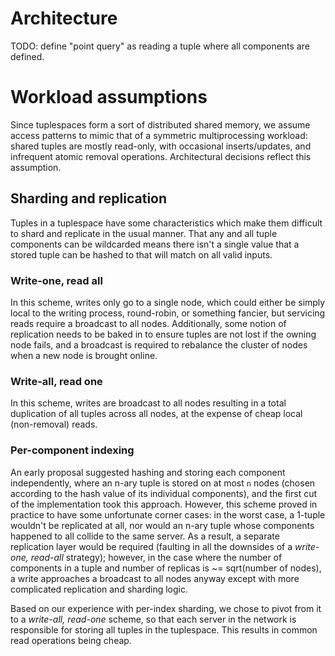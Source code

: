 # Architecture

TODO: define "point query" as reading a tuple where all components are defined.

# Workload assumptions

Since tuplespaces form a sort of distributed shared memory, we assume access 
patterns to mimic that of a symmetric multiprocessing workload: shared tuples
are mostly read-only, with occasional inserts/updates, and infrequent atomic
removal operations.  Architectural decisions reflect this assumption.

## Sharding and replication

Tuples in a tuplespace have some characteristics which make them difficult
to shard and replicate in the usual manner.  That any and all tuple components
can be wildcarded means there isn't a single value that a stored tuple can be
hashed to that will match on all valid inputs.  

### Write-one, read all

In this scheme, writes only go to a single node, which could either be simply
local to the writing process, round-robin, or something fancier, but servicing
reads require a broadcast to all nodes.  Additionally, some notion of
replication needs to be baked in to ensure tuples are not lost if the owning
node fails, and a broadcast is required to rebalance the cluster of nodes when
a new node is brought online.

### Write-all, read one

In this scheme, writes are broadcast to all nodes resulting in a total
duplication of all tuples across all nodes, at the expense of cheap local
(non-removal) reads.

### Per-component indexing

An early proposal suggested hashing and storing each component independently,
where an n-ary tuple is stored on at most `n` nodes (chosen according to the
hash value of its individual components), and the first cut of the
implementation took this approach.  However, this scheme proved in practice to
have some unfortunate corner cases: in the worst case, a 1-tuple wouldn't be
replicated at all, nor would an n-ary tuple whose components happened to all
collide to the same server.  As a result, a separate replication layer would
be required (faulting in all the downsides of a _write-one, read-all_
strategy); however, in the case where the number of components in a tuple and
number of replicas is ~= sqrt(number of nodes), a write approaches a broadcast
to all nodes anyway except with more complicated replication and sharding
logic.

Based on our experience with per-index sharding, we chose to pivot from it to a
_write-all, read-one_ scheme, so that each server in the network is responsible
for storing all tuples in the tuplespace.  This results in common read
operations being cheap.
